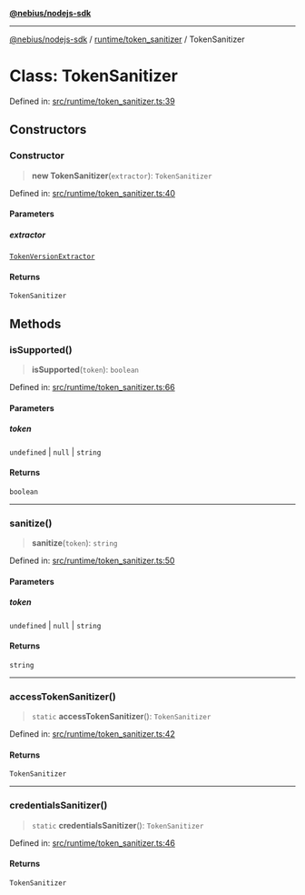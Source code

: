 [**@nebius/nodejs-sdk**](../../../README.md)

---

[@nebius/nodejs-sdk](../../../README.md) / [runtime/token_sanitizer](../README.md) / TokenSanitizer

# Class: TokenSanitizer

Defined in: [src/runtime/token_sanitizer.ts:39](https://github.com/nebius/nodejs-sdk/blob/b305f8e478cb0251c26d73900b264b3bd9a5cc58/src/runtime/token_sanitizer.ts#L39)

## Constructors

### Constructor

> **new TokenSanitizer**(`extractor`): `TokenSanitizer`

Defined in: [src/runtime/token_sanitizer.ts:40](https://github.com/nebius/nodejs-sdk/blob/b305f8e478cb0251c26d73900b264b3bd9a5cc58/src/runtime/token_sanitizer.ts#L40)

#### Parameters

##### extractor

[`TokenVersionExtractor`](../interfaces/TokenVersionExtractor.md)

#### Returns

`TokenSanitizer`

## Methods

### isSupported()

> **isSupported**(`token`): `boolean`

Defined in: [src/runtime/token_sanitizer.ts:66](https://github.com/nebius/nodejs-sdk/blob/b305f8e478cb0251c26d73900b264b3bd9a5cc58/src/runtime/token_sanitizer.ts#L66)

#### Parameters

##### token

`undefined` | `null` | `string`

#### Returns

`boolean`

---

### sanitize()

> **sanitize**(`token`): `string`

Defined in: [src/runtime/token_sanitizer.ts:50](https://github.com/nebius/nodejs-sdk/blob/b305f8e478cb0251c26d73900b264b3bd9a5cc58/src/runtime/token_sanitizer.ts#L50)

#### Parameters

##### token

`undefined` | `null` | `string`

#### Returns

`string`

---

### accessTokenSanitizer()

> `static` **accessTokenSanitizer**(): `TokenSanitizer`

Defined in: [src/runtime/token_sanitizer.ts:42](https://github.com/nebius/nodejs-sdk/blob/b305f8e478cb0251c26d73900b264b3bd9a5cc58/src/runtime/token_sanitizer.ts#L42)

#### Returns

`TokenSanitizer`

---

### credentialsSanitizer()

> `static` **credentialsSanitizer**(): `TokenSanitizer`

Defined in: [src/runtime/token_sanitizer.ts:46](https://github.com/nebius/nodejs-sdk/blob/b305f8e478cb0251c26d73900b264b3bd9a5cc58/src/runtime/token_sanitizer.ts#L46)

#### Returns

`TokenSanitizer`
